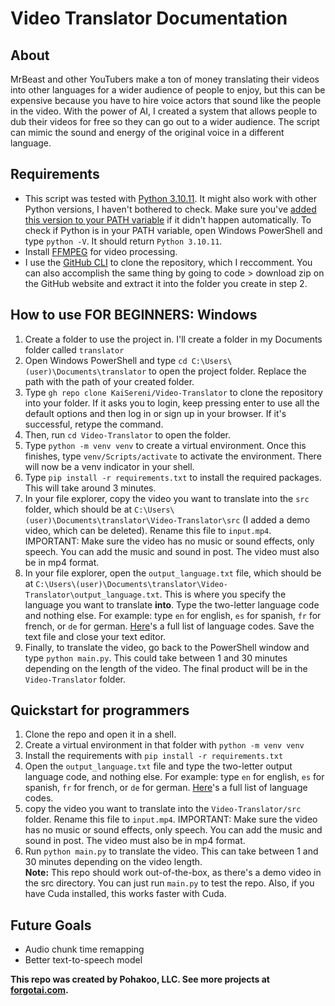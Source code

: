 # Video Translator Documentation
## About
MrBeast and other YouTubers make a ton of money translating their videos into other languages for a wider audience of people to enjoy, but this can be expensive because you have to hire voice actors that sound like the people in the video. With the power of AI, I created a system that allows  people to dub their videos for free so they can go out to a wider audience. The script can mimic the sound and energy of the original voice in a different language.
## Requirements
* This script was tested with [Python 3.10.11](https://www.python.org/downloads/windows/#:~:text=Python%203.10.11). It might also work with other Python versions, I haven't bothered to check. Make sure you've [added this version to your PATH variable](https://www.youtube.com/watch?v=iNoQeRj52zo) if it didn't happen automatically. To check if Python is in your PATH variable, open Windows PowerShell and type `python -V`. It should return `Python 3.10.11`.
* Install [FFMPEG](https://www.ffmpeg.org/download.html) for video processing.
* I use the [GitHub CLI](https://cli.github.com) to clone the repository, which I reccomment. You can also accomplish the same thing by going to code > download zip on the GitHub website and extract it into the folder you create in step 2.
## How to use FOR BEGINNERS: Windows
1. Create a folder to use the project in. I'll create a folder in my Documents folder called `translator`
2. Open Windows PowerShell and type `cd C:\Users\(user)\Documents\translator` to open the project folder. Replace the path with the path of your created folder.
3. Type `gh repo clone KaiSereni/Video-Translator` to clone the repository into your folder. If it asks you to login, keep pressing enter to use all the default options and then log in or sign up in your browser. If it's successful, retype the command.
4. Then, run `cd Video-Translator` to open the folder.
5. Type `python -m venv venv` to create a virtual environment. Once this finishes, type `venv/Scripts/activate` to activate the environment. There will now be a venv indicator in your shell.
6. Type `pip install -r requirements.txt` to install the required packages. This will take around 3 minutes.
7. In your file explorer, copy the video you want to translate into the `src` folder, which should be at `C:\Users\(user)\Documents\translator\Video-Translator\src` (I added a demo video, which can be deleted). Rename this file to `input.mp4`. IMPORTANT: Make sure the video has no music or sound effects, only speech. You can add the music and sound in post. The video must also be in mp4 format.
8. In your file explorer, open the `output_language.txt` file, which should be at  `C:\Users\(user)\Documents\translator\Video-Translator\output_language.txt`. This is where you specify the language you want to translate **into**. Type the two-letter language code and nothing else. For example: type `en` for english, `es` for spanish, `fr` for french, or `de` for german. [Here](https://www.w3schools.com/tags/ref_language_codes.asp#:~:text=ISO%20639)'s a full list of language codes. Save the text file and close your text editor.
9. Finally, to translate the video, go back to the PowerShell window and type `python main.py`. This could take between 1 and 30 minutes depending on the length of the video. The final product will be in the `Video-Translator` folder.
## Quickstart for programmers
1. Clone the repo and open it in a shell.
2. Create a virtual environment in that folder with `python -m venv venv`
3. Install the requirements with `pip install -r requirements.txt`
4. Open the `output_language.txt` file and type the two-letter output language code, and nothing else. For example: type `en` for english, `es` for spanish, `fr` for french, or `de` for german. [Here](https://www.w3schools.com/tags/ref_language_codes.asp#:~:text=ISO%20639)'s a full list of language codes.
5. copy the video you want to translate into the `Video-Translator/src` folder. Rename this file to `input.mp4`. IMPORTANT: Make sure the video has no music or sound effects, only speech. You can add the music and sound in post. The video must also be in mp4 format.
6. Run `python main.py` to translate the video. This can take between 1 and 30 minutes depending on the video length.
<br>**Note:** This repo should work out-of-the-box, as there's a demo video in the src directory. You can just run `main.py` to test the repo. Also, if you have Cuda installed, this works faster with Cuda.

## Future Goals
* Audio chunk time remapping
* Better text-to-speech model

**This repo was created by Pohakoo, LLC. See more projects at [forgotai.com](www.forgotai.com).**